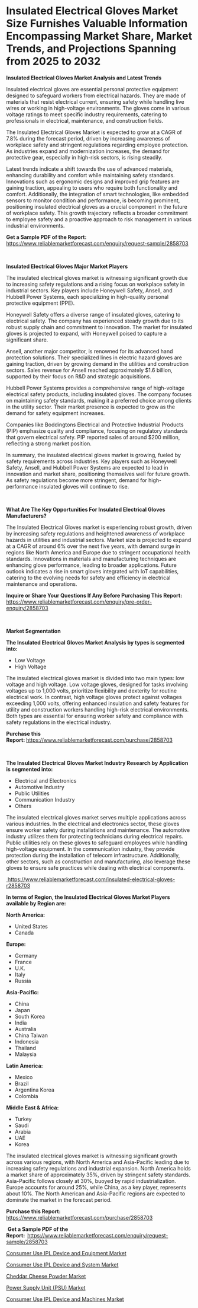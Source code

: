 <p><h1>Insulated Electrical Gloves Market Size Furnishes Valuable Information Encompassing Market Share, Market Trends, and Projections Spanning from 2025 to 2032</h1></p><p><strong>Insulated Electrical Gloves Market Analysis and Latest Trends</strong></p>
<p><p>Insulated electrical gloves are essential personal protective equipment designed to safeguard workers from electrical hazards. They are made of materials that resist electrical current, ensuring safety while handling live wires or working in high-voltage environments. The gloves come in various voltage ratings to meet specific industry requirements, catering to professionals in electrical, maintenance, and construction fields.</p><p>The Insulated Electrical Gloves Market is expected to grow at a CAGR of 7.8% during the forecast period, driven by increasing awareness of workplace safety and stringent regulations regarding employee protection. As industries expand and modernization increases, the demand for protective gear, especially in high-risk sectors, is rising steadily.</p><p>Latest trends indicate a shift towards the use of advanced materials, enhancing durability and comfort while maintaining safety standards. Innovations such as ergonomic designs and improved grip features are gaining traction, appealing to users who require both functionality and comfort. Additionally, the integration of smart technologies, like embedded sensors to monitor condition and performance, is becoming prominent, positioning insulated electrical gloves as a crucial component in the future of workplace safety. This growth trajectory reflects a broader commitment to employee safety and a proactive approach to risk management in various industrial environments.</p></p>
<p><strong>Get a Sample PDF of the Report:&nbsp;</strong> <a href="https://www.reliablemarketforecast.com/enquiry/request-sample/2858703?utm_campaign=1110&utm_medium=2&utm_source=Github&utm_content=ia&utm_term=12032025&utm_id=insulated-electrical-gloves">https://www.reliablemarketforecast.com/enquiry/request-sample/2858703</a></p>
<p>&nbsp;</p>
<p><strong>Insulated Electrical Gloves Major Market Players</strong></p>
<p><p>The insulated electrical gloves market is witnessing significant growth due to increasing safety regulations and a rising focus on workplace safety in industrial sectors. Key players include Honeywell Safety, Ansell, and Hubbell Power Systems, each specializing in high-quality personal protective equipment (PPE).</p><p>Honeywell Safety offers a diverse range of insulated gloves, catering to electrical safety. The company has experienced steady growth due to its robust supply chain and commitment to innovation. The market for insulated gloves is projected to expand, with Honeywell poised to capture a significant share.</p><p>Ansell, another major competitor, is renowned for its advanced hand protection solutions. Their specialized lines in electric hazard gloves are gaining traction, driven by growing demand in the utilities and construction sectors. Sales revenue for Ansell reached approximately $1.6 billion, supported by their focus on R&D and strategic acquisitions.</p><p>Hubbell Power Systems provides a comprehensive range of high-voltage electrical safety products, including insulated gloves. The company focuses on maintaining safety standards, making it a preferred choice among clients in the utility sector. Their market presence is expected to grow as the demand for safety equipment increases.</p><p>Companies like Boddingtons Electrical and Protective Industrial Products (PIP) emphasize quality and compliance, focusing on regulatory standards that govern electrical safety. PIP reported sales of around $200 million, reflecting a strong market position.</p><p>In summary, the insulated electrical gloves market is growing, fueled by safety requirements across industries. Key players such as Honeywell Safety, Ansell, and Hubbell Power Systems are expected to lead in innovation and market share, positioning themselves well for future growth. As safety regulations become more stringent, demand for high-performance insulated gloves will continue to rise.</p></p>
<p>&nbsp;</p>
<p><strong>What Are The Key Opportunities For Insulated Electrical Gloves Manufacturers?</strong></p>
<p><p>The Insulated Electrical Gloves market is experiencing robust growth, driven by increasing safety regulations and heightened awareness of workplace hazards in utilities and industrial sectors. Market size is projected to expand at a CAGR of around 6% over the next five years, with demand surge in regions like North America and Europe due to stringent occupational health standards. Innovations in materials and manufacturing techniques are enhancing glove performance, leading to broader applications. Future outlook indicates a rise in smart gloves integrated with IoT capabilities, catering to the evolving needs for safety and efficiency in electrical maintenance and operations.</p></p>
<p><strong>Inquire or Share Your Questions If Any Before Purchasing This Report:</strong> <a href="https://www.reliablemarketforecast.com/enquiry/pre-order-enquiry/2858703?utm_campaign=1110&utm_medium=2&utm_source=Github&utm_content=ia&utm_term=12032025&utm_id=insulated-electrical-gloves">https://www.reliablemarketforecast.com/enquiry/pre-order-enquiry/2858703</a></p>
<p>&nbsp;</p>
<p><strong>Market Segmentation</strong></p>
<p><strong>The Insulated Electrical Gloves Market Analysis by types is segmented into:</strong></p>
<p><ul><li>Low Voltage</li><li>High Voltage</li></ul></p>
<p><p>The insulated electrical gloves market is divided into two main types: low voltage and high voltage. Low voltage gloves, designed for tasks involving voltages up to 1,000 volts, prioritize flexibility and dexterity for routine electrical work. In contrast, high voltage gloves protect against voltages exceeding 1,000 volts, offering enhanced insulation and safety features for utility and construction workers handling high-risk electrical environments. Both types are essential for ensuring worker safety and compliance with safety regulations in the electrical industry.</p></p>
<p><strong>Purchase this Report:&nbsp;</strong><a href="https://www.reliablemarketforecast.com/purchase/2858703?utm_campaign=1110&utm_medium=2&utm_source=Github&utm_content=ia&utm_term=12032025&utm_id=insulated-electrical-gloves">https://www.reliablemarketforecast.com/purchase/2858703</a></p>
<p>&nbsp;</p>
<p><strong>The Insulated Electrical Gloves Market Industry Research by Application is segmented into:</strong></p>
<p><ul><li>Electrical and Electronics</li><li>Automotive Industry</li><li>Public Utilities</li><li>Communication Industry</li><li>Others</li></ul></p>
<p><p>The insulated electrical gloves market serves multiple applications across various industries. In the electrical and electronics sector, these gloves ensure worker safety during installations and maintenance. The automotive industry utilizes them for protecting technicians during electrical repairs. Public utilities rely on these gloves to safeguard employees while handling high-voltage equipment. In the communication industry, they provide protection during the installation of telecom infrastructure. Additionally, other sectors, such as construction and manufacturing, also leverage these gloves to ensure safe practices while dealing with electrical components.</p></p>
<p><a href="https://www.reliablemarketforecast.com/insulated-electrical-gloves-r2858703?utm_campaign=1110&utm_medium=2&utm_source=Github&utm_content=ia&utm_term=12032025&utm_id=insulated-electrical-gloves">&nbsp;https://www.reliablemarketforecast.com/insulated-electrical-gloves-r2858703</a></p>
<p><strong>In terms of Region, the Insulated Electrical Gloves Market Players available by Region are:</strong></p>
<p>
    <p> <strong> North America: </strong>
        <ul>
            <li>United States</li>
            <li>Canada</li>
        </ul>
        </p> 
    <p> <strong> Europe: </strong>
        <ul>
            <li>Germany</li>
            <li>France</li>
            <li>U.K.</li>
            <li>Italy</li>
            <li>Russia</li>
        </ul>
        </p> 
    <p> <strong> Asia-Pacific: </strong>
        <ul>
            <li>China</li>
            <li>Japan</li>
            <li>South Korea</li>
            <li>India</li>
            <li>Australia</li>
            <li>China Taiwan</li>
            <li>Indonesia</li>
            <li>Thailand</li>
            <li>Malaysia</li>
        </ul>
        </p> 
    <p> <strong> Latin America: </strong>
        <ul>
            <li>Mexico</li>
            <li>Brazil</li>
            <li>Argentina Korea</li>
            <li>Colombia</li>
        </ul>
        </p> 
    <p> <strong> Middle East & Africa: </strong>
        <ul>
            <li>Turkey</li>
            <li>Saudi</li>
            <li>Arabia</li>
            <li>UAE</li>
            <li>Korea</li>
        </ul>
    </p>
    </p>
<p><p>The insulated electrical gloves market is witnessing significant growth across various regions, with North America and Asia-Pacific leading due to increasing safety regulations and industrial expansion. North America holds a market share of approximately 35%, driven by stringent safety standards. Asia-Pacific follows closely at 30%, buoyed by rapid industrialization. Europe accounts for around 25%, while China, as a key player, represents about 10%. The North American and Asia-Pacific regions are expected to dominate the market in the forecast period.</p></p>
<p><strong>Purchase this Report: </strong><a href="https://www.reliablemarketforecast.com/purchase/2858703?utm_campaign=1110&utm_medium=2&utm_source=Github&utm_content=ia&utm_term=12032025&utm_id=insulated-electrical-gloves">https://www.reliablemarketforecast.com/purchase/2858703</a></p>
<p>&nbsp;<strong>Get a Sample PDF of the Report:&nbsp;&nbsp;</strong><a href="https://www.reliablemarketforecast.com/enquiry/request-sample/2858703?utm_campaign=1110&utm_medium=2&utm_source=Github&utm_content=ia&utm_term=12032025&utm_id=insulated-electrical-gloves">https://www.reliablemarketforecast.com/enquiry/request-sample/2858703</a></p>
<p><strong></strong></p>
<p><p><a href="https://github.com/kumadenthela/Market-Research-Report-List-1/blob/main/consumer-use-ipl-device-and-equipment-market.md?utm_campaign=1110&utm_medium=2&utm_source=Github&utm_content=ia&utm_term=12032025&utm_id=insulated-electrical-gloves">Consumer Use IPL Device and Equipment Market</a></p><p><a href="https://github.com/vaeilabin/Market-Research-Report-List-1/blob/main/consumer-use-ipl-device-and-system-market.md?utm_campaign=1110&utm_medium=2&utm_source=Github&utm_content=ia&utm_term=12032025&utm_id=insulated-electrical-gloves">Consumer Use IPL Device and System Market</a></p><p><a href="https://github.com/linnuripat/Market-Research-Report-List-1/blob/main/cheddar-cheese-powder-market.md?utm_campaign=1110&utm_medium=2&utm_source=Github&utm_content=ia&utm_term=12032025&utm_id=insulated-electrical-gloves">Cheddar Cheese Powder Market</a></p><p><a href="https://github.com/bibzmuiko/Market-Research-Report-List-1/blob/main/power-supply-unit-psu-market.md?utm_campaign=1110&utm_medium=2&utm_source=Github&utm_content=ia&utm_term=12032025&utm_id=insulated-electrical-gloves">Power Supply Unit (PSU) Market</a></p><p><a href="https://github.com/ikokwuihepa/Market-Research-Report-List-1/blob/main/consumer-use-ipl-device-and-machines-market.md?utm_campaign=1110&utm_medium=2&utm_source=Github&utm_content=ia&utm_term=12032025&utm_id=insulated-electrical-gloves">Consumer Use IPL Device and Machines Market</a></p></p>